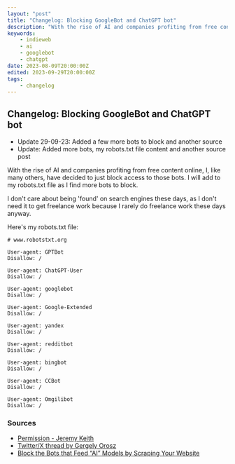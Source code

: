 ```yaml
---
layout: "post"
title: "Changelog: Blocking GoogleBot and ChatGPT bot"
description: "With the rise of AI and companies profiting from free content online, I, like many others have decided to just block access to those bots"
keywords:
    - indieweb
    - ai
    - googlebot
    - chatgpt
date: 2023-08-09T20:00:00Z
edited: 2023-09-29T20:00:00Z
tags:
    - changelog
---
```

## Changelog: Blocking GoogleBot and ChatGPT bot

- Update 29-09-23: Added a few more bots to block and another source
- Update: Added more bots, my robots.txt file content and another source post

With the rise of AI and companies profiting from free content online, I, like many others, have decided to just block access to those bots. I will add to my robots.txt file as I find more bots to block. 

I don't care about being 'found' on search engines these days, as I don't need it to get freelance work because I rarely do freelance work these days anyway.

Here's my robots.txt file:

    # www.robotstxt.org

    User-agent: GPTBot
    Disallow: /

    User-agent: ChatGPT-User
    Disallow: /

    User-agent: googlebot
    Disallow: /

    User-agent: Google-Extended
    Disallow: /

    User-agent: yandex
    Disallow: /

    User-agent: redditbot
    Disallow: /

    User-agent: bingbot
    Disallow: /

    User-agent: CCBot
    Disallow: /

    User-agent: Omgilibot
    Disallow: /


### Sources
- [Permission - Jeremy Keith](https://adactio.com/journal/20315 "Permission - Jeremy Keith")
- [Twitter/X thread by Gergely Orosz](https://x.com/gergelyorosz/status/1688829094249615360 "Twitter/X thread by Gergely Orosz")
- [Block the Bots that Feed “AI” Models by Scraping Your Website](https://neil-clarke.com/block-the-bots-that-feed-ai-models-by-scraping-your-website/ "Block the Bots that Feed “AI” Models by Scraping Your Website")
